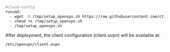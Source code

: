 ```sh
#cloud-config
runcmd:
  - wget -O /tmp/setup_openvpn.sh https://raw.githubusercontent.com/ctinnil/remote-site/refs/heads/main/setup_openvpn.sh
  - chmod +x /tmp/setup_openvpn.sh
  - /tmp/setup_openvpn.sh
```

After deployment, the client configuration (client.ovpn) will be available at:

```
/etc/openvpn/client.ovpn
```
